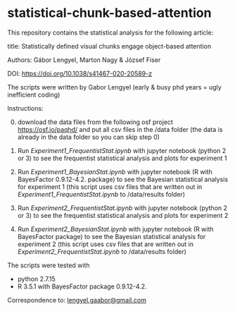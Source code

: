 # statistical-chunk-based-attention
This repository contains the statistical analysis for the following article:

title: Statistically defined visual chunks engage object-based attention

Authors: Gábor Lengyel, Marton Nagy & József Fiser

DOI: https://doi.org/10.1038/s41467-020-20589-z

The scripts were written by Gabor Lengyel (early & busy phd years = ugly inefficient coding)


Instructions:

0. download the data files from the following osf project https://osf.io/paqhd/ and put all csv files in the /data folder (the data is already in the data folder so you can skip step 0)

1. Run *Experiment1_FrequentistStat.ipynb* with jupyter notebook (python 2 or 3) to see the frequentist statistical analysis and plots for experiment 1

2. Run *Experiment1_BayesianStat.ipynb* with jupyter notebook (R with BayesFactor 0.9.12-4.2. package) to see the Bayesian statistical analysis for experiment 1 (this script uses csv files that are written out in *Experiment1_FrequentistStat.ipynb* to /data/results folder)

1. Run *Experiment2_FrequentistStat.ipynb* with jupyter notebook (python 2 or 3) to see the frequentist statistical analysis and plots for experiment 2

2. Run *Experiment2_BayesianStat.ipynb* with jupyter notebook (R with BayesFactor package) to see the Bayesian statistical analysis for experiment 2 (this script uses csv files that are written out in *Experiment2_FrequentistStat.ipynb* to /data/results folder)



The scripts were tested with
- python 2.7.15
- R 3.5.1 with BayesFactor package 0.9.12-4.2.


Correspondence to: lengyel.gaabor@gmail.com
